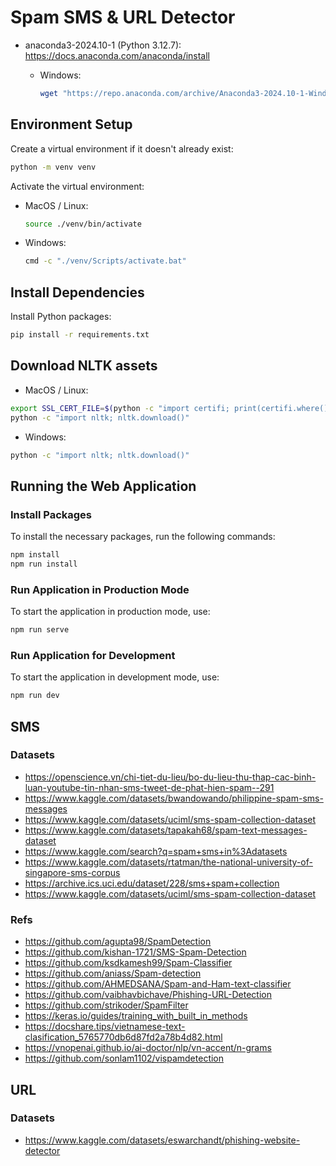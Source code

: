 # Spam SMS & URL Detector

- anaconda3-2024.10-1 (Python 3.12.7): https://docs.anaconda.com/anaconda/install

  - Windows:

    ```sh
    wget "https://repo.anaconda.com/archive/Anaconda3-2024.10-1-Windows-x86_64.exe" -outfile "./Downloads/Anaconda3-2024.10-1-Windows-x86_64.exe"
    ```

## Environment Setup

Create a virtual environment if it doesn't already exist:

```sh
python -m venv venv
```

Activate the virtual environment:

- MacOS / Linux:

  ```sh
  source ./venv/bin/activate
  ```

- Windows:

  ```sh
  cmd -c "./venv/Scripts/activate.bat"
  ```

## Install Dependencies

Install Python packages:

```sh
pip install -r requirements.txt
```

## Download NLTK assets

- MacOS / Linux:

```sh
export SSL_CERT_FILE=$(python -c "import certifi; print(certifi.where())")
python -c "import nltk; nltk.download()"
```

- Windows:

```sh
python -c "import nltk; nltk.download()"
```

## Running the Web Application

### Install Packages

To install the necessary packages, run the following commands:

```sh
npm install
npm run install
```

### Run Application in Production Mode

To start the application in production mode, use:

```sh
npm run serve
```

### Run Application for Development

To start the application in development mode, use:

```sh
npm run dev
```

## SMS

### Datasets

- https://openscience.vn/chi-tiet-du-lieu/bo-du-lieu-thu-thap-cac-binh-luan-youtube-tin-nhan-sms-tweet-de-phat-hien-spam--291
- https://www.kaggle.com/datasets/bwandowando/philippine-spam-sms-messages
- https://www.kaggle.com/datasets/uciml/sms-spam-collection-dataset
- https://www.kaggle.com/datasets/tapakah68/spam-text-messages-dataset
- https://www.kaggle.com/search?q=spam+sms+in%3Adatasets
- https://www.kaggle.com/datasets/rtatman/the-national-university-of-singapore-sms-corpus
- https://archive.ics.uci.edu/dataset/228/sms+spam+collection
- https://www.kaggle.com/datasets/uciml/sms-spam-collection-dataset

### Refs

- https://github.com/agupta98/SpamDetection
- https://github.com/kishan-1721/SMS-Spam-Detection
- https://github.com/ksdkamesh99/Spam-Classifier
- https://github.com/aniass/Spam-detection
- https://github.com/AHMEDSANA/Spam-and-Ham-text-classifier
- https://github.com/vaibhavbichave/Phishing-URL-Detection
- https://github.com/strikoder/SpamFilter
- https://keras.io/guides/training_with_built_in_methods
- https://docshare.tips/vietnamese-text-clasification_5765770db6d87fd2a78b4d82.html
- https://vnopenai.github.io/ai-doctor/nlp/vn-accent/n-grams
- https://github.com/sonlam1102/vispamdetection

## URL

### Datasets

- https://www.kaggle.com/datasets/eswarchandt/phishing-website-detector
